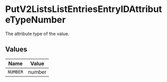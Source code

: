 # PutV2ListsListEntriesEntryIDAttributeTypeNumber

The attribute type of the value.


## Values

| Name     | Value    |
| -------- | -------- |
| `NUMBER` | number   |